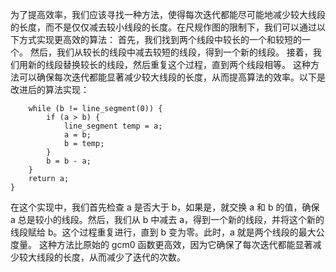 为了提高效率，我们应该寻找一种方法，使得每次迭代都能尽可能地减少较大线段的长度，而不是仅仅减去较小线段的长度。在尺规作图的限制下，我们可以通过以下方式实现更高效的算法：
首先，我们找到两个线段中较长的一个和较短的一个。
然后，我们从较长的线段中减去较短的线段，得到一个新的线段。
接着，我们用新的线段替换较长的线段，然后重复这个过程，直到两个线段相等。
这种方法可以确保每次迭代都能显著减少较大线段的长度，从而提高算法的效率。以下是改进后的算法实现：

```line_segment gcm(line_segment a, line_segment b) {
    while (b != line_segment(0)) {
        if (a > b) {
            line_segment temp = a;
            a = b;
            b = temp;
        }
        b = b - a;
    }
    return a;
}
```

在这个实现中，我们首先检查 a 是否大于 b，如果是，就交换 a 和 b 的值，确保 a 总是较小的线段。然后，我们从 b 中减去 a，得到一个新的线段，并将这个新的线段赋给 b。这个过程重复进行，直到 b 变为零。此时，a 就是两个线段的最大公度量。
这种方法比原始的 gcm0 函数更高效，因为它确保了每次迭代都能显著减少较大线段的长度，从而减少了迭代的次数。